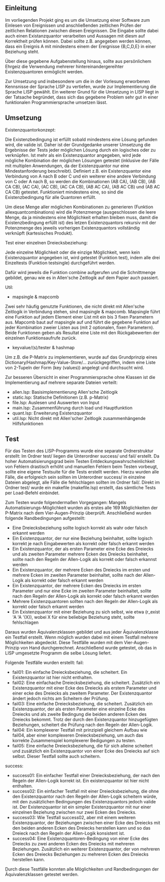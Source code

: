 Einleitung
----------
Im vorliegenden Projekt ging es um die Umsetzung einer Software zum Einlesen von Ereignissen und anschließenden zeitlichen Prüfen der zeitlichen Relationen zwischen diesen Ereignissen. Die Eingabe sollte dabei auch einen Existanzquantor verarbeiten und Aussagen mit diesm auf Korrektheit prüfen können. Dabei sollte z.B. angegeben werden können, dass ein Ereignis A mit mindestens einem der Ereignisse {B,C,D,E} in einer Beziehung steht.

Über diese gegebene Aufgabenstellung hinaus, sollte aus persönlichem Ehrgeiz die Verwendung mehrerer hintereinandergereihter Existenzquantoren ermöglicht werden.

Zur Umsetzung und insbesondere um die in der Vorlesung erworbenen Kennsnisse der Sprache LISP zu vertiefen, wurde zur Implementierung die Sprache LISP gewählt. Ein weiterer Grund für die Umsetzung in LISP liegt in der Tatsache begründet, dass sich das gegebene Problem sehr gut in einer funktionalen Programmiersprache umsetzen lässt.


Umsetzung
---------

Existenzquantorkonzept:

Die Existenzbedingung ist erfüllt sobald mindestens eine Lösung gefunden wird, die valide ist.
Daher ist der Grundgedanke unserer Umsetzung die Ergebnisse der Tests jeder möglichen Lösung durch ein logisches oder zu verknüpfen.
Ist mehr als ein Existenzquantor angegeben, wird jede mögliche Kombination der möglichen Lösungen getestet (inklusive der Fälle mit multiplen Anwendungen, da der Existenzquantor nur eine Mindestanforderung beschreibt).
Definiert z.B. ein Existenzquantor eine Verbindung von A nach B oder C und ein weiterer eine andere Verbindung von C oder A nach B, so werden die Kombinationen (AB CA), (AB CB), (AB CA CB), (AC CA), (AC CB), (AC CA CB), (AB AC CA), (AB AC CB) und (AB AC CA CB) getestet. Funktioniert mindestens eine, so sind die Existenzbedingung für alle Quantoren erfüllt.

Um diese Menge aller möglichen Kombinationen zu generieren (Funktion allexquantcombinations) wird die Potenzmenge (ausgeschlossen die leere Menge, da ja mindestens eine Möglichkeit erhalten bleiben muss, damit die Existenzbedingung erfüllt ist) des letzen Existenzquantors rekursiv mit der Potenzmenge des jeweils vorherigen Existenzquantors vollständig verknüpft (kartesisches Produkt).

Test einer einzelnen Dreiecksbeziehung:

Jede einzelne Möglichkeit oder die einzige Möglichkeit, wenn kein Existenzquantor angegeben ist, wird getestet (Funktion test), indem alle drei Einzeltests (Funktion testsingle) durchgeführt werden.

Dafür wird jeweils die Funktion combine aufgerufen und die Schnittmenge gebildet, genau wie es in Allen'sche Zeitlogik auf dem Papier auch passiert. 

Util:

- mapsingle & mapcomb

Zwei sehr häufig genutzte Funktionen, die nicht direkt mit Allen'sche Zeitlogik in Verbindung stehen, sind mapsingle & mapcomb. Mapsingle führt eine Funktion auf jedem Element einer List mit ein bis 3 fixen Parametern aus. Mapcomb baut auf mapsingle auf und führt die gegebene Funktion auf jeder Kombination zweier Listen aus (mit 2 optionalen, fixen Parametern). Beide Funktionen geben als Resultat eine Liste mit den Rückgabewerten der einzelnen Funktionsaufrufe zurück.

- keyvalue/(s)/tester & hashmap

Um z.B. die P-Matrix zu implementieren, wurde auf das Grundprinzip eines Dictionary/Hashmap/Key-Value-Store/... zurückgegriffen, indem eine Liste von 2-Tupeln der Form (key (values)) angelegt und durchsucht wird.


Zur besseren Übersicht in einer Programmiersprache ohne Klassen ist die Implementierung auf mehrere separate Dateien verteilt:
- allen.lsp: Basisimplementierung Allen'sche Zeitlogik
- static.lsp: Statische Definitionen (z.B. p-Matrix)
- file.lsp: Auslesen und Auswerten von Input
- main.lsp: Zusammenführung durch load und Hauptfunktion
- quant.lsp: Erweiterung Existenzquantor
- util.lsp: Nicht direkt mit Allen'scher Zeitlogik zusammenhängende Hilfsfunktionen


Test
----
Für das Testen des LISP-Programms wurde eine separate Ordnerstruktur erstellt: Im Ordner test/ liegen die Unterordner success/ und fail/ erstellt. Da hoher Automatisierungsgrad beim Testen Entdeckungswahrscheinlichkeit von Fehlern drastisch erhöht und manuellen Fehlern beim Testen vorbeugt, sollte eine eigene Testsuite für die Tests erstellt werden. Hierzu wurden alle Fälle, die erfolgreich sein sollten im Unterordner success/ in einzelne Dateien abgelegt, alle Fälle die fehlschlagen sollten im Ordner fail/. Direkt im Ordner test/ wurde ein makefile (makefile.lsp) erstellt, das sämtliche Tests per Load-Befehl einbindet. 

Zum Testen wurde folgendermaßen Vorgegangen:
Mangels Automatisierungs-Möglichkeit wurden als erstes alle 169 Möglichkeiten der P-Matrix nach dem Vier-Augen-Prinzip überprüft. Anschließend wurden folgende Randbedingungen aufgestellt:
- Eine  Dreiecksbeziehung sollte logisch korrekt als wahr oder falsch erkannt werden
- Ein Existenzquantor, der nur eine Beziehung beinhaltet, sollte logisch korrekt je nach Eingabewerten als korrekt oder falsch erkannt werden
- Ein Existenzquantor, der als ersten Parameter eine Ecke des Dreiecks und als zweiten Parameter mehrere Ecken des Dreiecks beinhaltet, sollte nach den Regeln der Allen-Logik als korrekt oder falsch erkannst werden
- Ein Existenzquantor, der mehrere Ecken des Dreiecks im ersten und mehrere Ecken im zweiten Parameter beinhaltet, sollte nach der Allen-Logik als korrekt oder falsch erkannt werden
- Ein Existenzquantor, der mehrere Ecken des Dreiecks im ersten Parameter und nur eine Ecke im zweiten Parameter beinhaltet, sollte nach den Regeln der Allen-Logik als korrekt oder falsch erkannt werden
- Mehrere Existenzquantoren sollten nach den Regeln der Allen-Logik als korrekt oder falsch erkannt werden
- Ein Existenzquantor mit einer Beziehung zu sich selbst, wie etwa (r_exist 'A 'A '(X)), wobei X für eine beliebige Beziehung steht, sollte fehlschlagen

Daraus wurden Äquivalenzklassen gebildet und aus jeder Äquivalenzklasse ein Testfall erstellt. Wenn möglich wurden dabei mit einem Testfall mehrere Möglichkeiten abgedeckt. Diese Testfälle wurden mit dem Vier-Augen-Prinzip von Hand durchgerechnet. Anschließend wurde getestet, ob das in LISP umgesetzte Programm die selbe Lösung liefert. 

Folgende Testfälle wurden erstellt:
fail:
- fail01: Ein einfache Dreiecksbeziehung, die scheitert. Ein Existenzquantor ist hier nicht enthalten.
- fail02: Eine einfachache Dreiecksbeziehung, die scheitert. Zusätzlich ein Existenzquantor mit einer Ecke des Dreiecks als erstem Parameter und einer ecke des Dreiecks als zweitem Parameter. Der Existenzquantor ändert jedoch nichts am Scheitern der Prüfung. 
- fail03: Eine einfache Dreiecksbeziehung, die scheitert. Zusätzlich ein Existenzquantor, der als ersten Parameter eine einzelne Ecke des Dreiecks und als zweite Bedingung die beiden anderen Ecken des Dreiecks bekommt. Trotz der durch den Existenzquantor hinzugefügten Beziehungen, scheitert die Prüfung nach den Regeln der Allen-Logik.
- fail04: Ein komplexerer Testfall mit prinzipiell gleichem Aufbau wie fail04, aber einer komplexeren Dreiecksbeziehung, um auch das korrekte Zusammenspiel komplexerer Bedigungen zu testen. 
-  fail05: Eine einfache Dreiecksbeziehung, die für sich alleine scheitert und zusätzlich ein Existenzquantor von einer Ecke des Dreiecks auf sich selbst. Dieser Testfall sollte auch scheitern. 

success:
- success01: Ein einfacher Testfall einer Dreiecksbeziehung, der nach den Regeln der Allen-Logik korrekt ist. Ein existenzquantor ist hier nicht enthalten.
- success02: Ein einfacher Testfall mit einer Dreiecksbeziehung, die ohne den Existenzquantor nach den Regeln der Allen-Logik scheitern würde, mit den zusätzlichen Bedingungen des Existenzquantors jedoch valide ist. Der Existenzquantor ist ein simpler Existenzquantor mit nur einer einzelnen Beziehung zwischen nur zwei Ecken des Dreiecks.
- success03: Wie Testfall success02, aber mit einem weiteren Existenzquantor, der Beziehungen zwischen einer Ecke des Dreiecks mit den beiden anderen Ecken des Dreiecks herstellen kann und so das Dreieck nach den Regeln der Allen-Logik konsistent ist.
- success04: Eine  Existenzquantoren-Bedingung von einer Ecke des Dreiecks zu zwei anderen Ecken des Dreiecks mit mehreren Beziehungen. Zusätzlich ein weiterer Existenzquantor, der von mehreren Ecken des Dreiecks Beziehungen zu mehreren Ecken des Dreiecks herstellen kann.

Durch diese Testfälle konnten alle Möglichkeiten und Randbedingungen der Äquivalenzklassen getestet werden.
